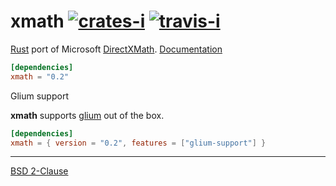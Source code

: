 xmath [![crates-i][]][crates-a] [![travis-i][]][travis-a]
========
[Rust][] port of Microsoft [DirectXMath][]. [Documentation][doc]

```toml
[dependencies]
xmath = "0.2"
```

Glium support

**xmath** supports [glium][] out of the box.

```toml
[dependencies]
xmath = { version = "0.2", features = ["glium-support"] }
```

--------

[BSD 2-Clause](LICENSE.md)

[Rust]: http://rust-lang.org
[DirectXMath]: https://msdn.microsoft.com/en-us/library/windows/desktop/hh437833(v=vs.85).aspx
[doc]: https://simnalamburt.github.io/xmath/
[glium]: https://github.com/tomaka/glium

[crates-i]: https://img.shields.io/crates/v/xmath.svg
[crates-a]: https://crates.io/crates/xmath
[travis-i]: https://travis-ci.org/simnalamburt/xmath.svg?branch=master
[travis-a]: https://travis-ci.org/simnalamburt/xmath
